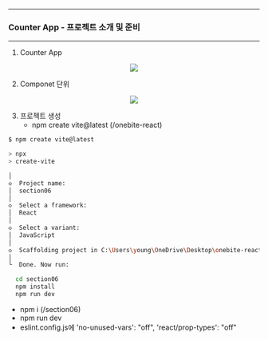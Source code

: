 -----
### Counter App - 프로젝트 소개 및 준비
-----
1. Counter App
<div align="center">
<img src="https://github.com/user-attachments/assets/ce07bc28-13ad-4ae6-aa23-7ebc120655d7">
</div>

2. Componet 단위
<div align="center">
<img src="https://github.com/user-attachments/assets/be089a92-70bd-40c9-9cac-d5f066f30150">
</div>

3. 프로젝트 생성
   - npm create vite@latest (/onebite-react)
```bash
$ npm create vite@latest

> npx
> create-vite

│
◇  Project name:
│  section06
│
◇  Select a framework:
│  React
│
◇  Select a variant:
│  JavaScript
│
◇  Scaffolding project in C:\Users\young\OneDrive\Desktop\onebite-react\section06...
│
└  Done. Now run:

  cd section06
  npm install
  npm run dev
```

   - npm i (/section06)
   - npm run dev
   - eslint.config.js에 'no-unused-vars': "off", 'react/prop-types': "off"
